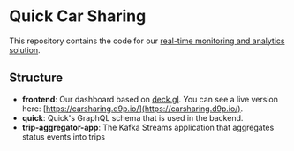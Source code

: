 # Quick Car Sharing 

This repository contains the code for our [real-time monitoring and analytics
solution](https://d9p.io/solution-real-time-monitoring-and-analytics/).

## Structure


* **frontend**: Our dashboard based on [deck.gl](https://deck.gl/). You can see
  a live version here: [https://carsharing.d9p.io/](https://carsharing.d9p.io/).
* **quick**: Quick's GraphQL schema that is used in the backend.
* **trip-aggregator-app**: The Kafka Streams application that aggregates status
  events into trips
